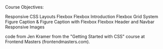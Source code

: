 Course Objectives:

Responsive CSS Layouts
Flexbox
Flexbox Introduction
Flexbox Grid System
Figure Caption & Figure Caption with Flexbox
Flexbox Header and Navbar
Responsive Images


code from Jen Kramer from the "Getting Started with CSS" course at Frontend Masters (frontendmasters.com).